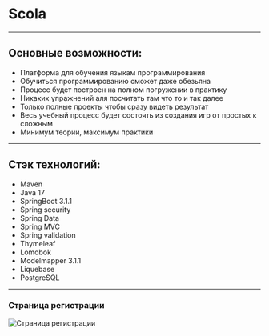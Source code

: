 # Scola
----
## Основные возможности:
* Платформа для обучения языкам программирования
* Обучиться программированию сможет даже обезьяна
* Процесс будет построен на полном погружении в практику
* Никаких упражнений аля посчитать там что то и так далее
* Только полные проекты чтобы сразу видеть результат
* Весь учебный процесс будет состоять из создания игр от простых к сложным
* Минимум теории, максимум практики
----
## Стэк технологий:
* Maven
* Java 17
* SpringBoot 3.1.1
* Spring security
* Spring Data
* Spring MVC
* Spring validation
* Thymeleaf
* Lomobok
* Modelmapper 3.1.1
* Liquebase
* PostgreSQL
----
### Страница регистрации
<image src="/images/reg.png" alt="Страница регистрации"></image>
